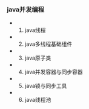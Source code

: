 ### java并发编程

- 1. java线程
- 2. java多线程基础组件
- 3. java原子类
- 4. java并发容器与同步容器
- 5. java锁与同步工具
- 6. java线程池
